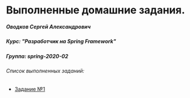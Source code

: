 Выполненные домашние задания.
=============================

##### Оводков Сергей Александрович
##### Курс: "Разработчик на Spring Framework"
##### Группа: spring-2020-02
###### Список выполненных заданий:
* [Задание №1](https://github.com/Gravonere/2020-02-otus-spring-Ovodkov/tree/master/homework1) 
